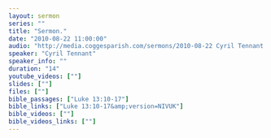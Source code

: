 ```yaml
---
layout: sermon
series: ""
title: "Sermon."
date: "2010-08-22 11:00:00"
audio: "http://media.coggesparish.com/sermons/2010-08-22 Cyril Tennant.mp3"
speaker: "Cyril Tennant"
speaker_info: ""
duration: "14"
youtube_videos: [""]
slides: [""]
files: [""]
bible_passages: ["Luke 13:10-17"]
bible_links: ["Luke 13:10-17&amp;version=NIVUK"]
bible_videos: [""]
bible_videos_links: [""]
---
```

